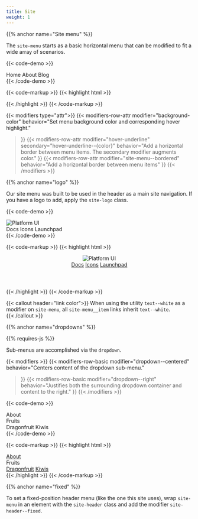 ```yaml
---
title: Site
weight: 1
---
```


{{% anchor name="Site menu" %}}

The `site-menu` starts as a basic horizontal menu that can be modified to fit a wide array of scenarios. 

{{< code-demo >}}
<nav class="site-menu">
  <a class="site-menu__item">Home</a>
  <a class="site-menu__item">About</a>
  <a class="site-menu__item">Blog</a>
</nav>
{{< /code-demo >}}

{{< code-markup >}}
{{< highlight html >}}
<nav class="site-menu">
  <a href="" class="site-menu__item"></a>
  <a href="" class="site-menu__item"></a>
  <a href="" class="site-menu__item"></a>
</nav>
{{< /highlight >}}
{{< /code-markup >}} 

{{< modifiers type="attr">}}
{{< modifiers-row-attr 
  modifier="background-color" 
  behavior="Set menu background color and corresponding hover highlight." 
>}}
{{< modifiers-row-attr 
  modifier="hover-underline" 
  secondary="hover-underline--{color}"
  behavior="Add a horizontal border between menu items. The secondary modifier augments color." 
>}}
{{< modifiers-row-attr 
  modifier="site-menu--bordered" 
  behavior="Add a horizontal border between menu items" 
>}}
{{< /modifiers >}}

{{% anchor name="logo" %}}

Our site menu was built to be used in the header as a main site navigation. If you have a logo to add, apply the `site-logo` class.

{{< code-demo >}}
<div class="site-header background--purple flex flex--align-center">
  <a class="site-logo p-2">
    <img src="/images/platform-ui.svg" alt="Platform UI">
  </a>
  <nav class="site-menu hover-underline hover-underline--white h-100 flex flex--grow flex--align-center text--white px-2">
    <a class="p-2 site-menu__item">Docs</a>
    <a class="p-2 site-menu__item">Icons</a>
    <a class="p-2 site-menu__item">Launchpad</a>
  </nav>
</div>
{{< /code-demo >}}

{{< code-markup >}}
{{< highlight html >}}
<header class="site-header background--purple flex flex--align-center">
  <a class="site-logo p-2">
    <img src="/images/platform-ui.svg" alt="Platform UI">
  </a>
  <nav class="site-menu hover-underline hover-underline--white h-100 flex flex--grow flex--align-center text--white px-2">
    <a href="" class="p-2 site-menu__item">Docs</a>
    <a href="" class="p-2 site-menu__item">Icons</a>
    <a href="" class="p-2 site-menu__item">Launchpad</a>
  </nav>
</header>
{{< /highlight >}}
{{< /code-markup >}}
 
{{< callout header="link color">}}
When using the utility `text--white` as a modifier on `site-menu`, all `site-menu__item` links inherit `text--white`.   
{{< /callout >}}


{{% anchor name="dropdowns" %}}

<div class="mb-4">
{{% requires-js %}}
</div>

Sub-menus are accomplished via the `dropdown`.

{{< modifiers >}}
{{< modifiers-row-basic 
  modifier="dropdown--centered" 
  behavior="Centers content of the dropdown sub-menu." 
>}}
{{< modifiers-row-basic 
    modifier="dropdown--right" 
    behavior="Justifies both the surrounding dropdown container and content to the right." 
>}}
{{< /modifiers >}}

{{< code-demo >}}
<nav class="site-menu background--lightblue">
  <a class="p-3 site-menu__item">About</a>
  <div class="dropdown">
      <div class="p-3 site-menu__item dropdown__trigger">
        Fruits
        <i class="ml-1 pi-angle-down"></i>
      </div>
      <div class="dropdown__content">
        <a class="dropdown__content-item">Dragonfruit</a>
        <a class="dropdown__content-item">Kiwis</a>
      </div>
    </div>
</nav>
{{< /code-demo >}}

{{< code-markup >}}
{{< highlight html >}}
<nav class="site-menu background--lightblue">
  <a href="" class="p-3 site-menu__item">About</a>
  <div class="dropdown">
      <div class="p-3 site-menu__item dropdown__trigger">
        Fruits
        <i class="ml-1 pi-angle-down"></i>
      </div>
      <div class="dropdown__content">
        <a href="" class="dropdown__content-item">Dragonfruit</a>
        <a href="" class="dropdown__content-item">Kiwis</a>
      </div>
    </div>
</nav>
{{< /highlight >}}
{{< /code-markup >}}

{{% anchor name="fixed" %}} 

To set a fixed-position header menu (like the one this site uses), wrap `site-menu` in an element with the `site-header` class and add the modifier `site-header--fixed`. 